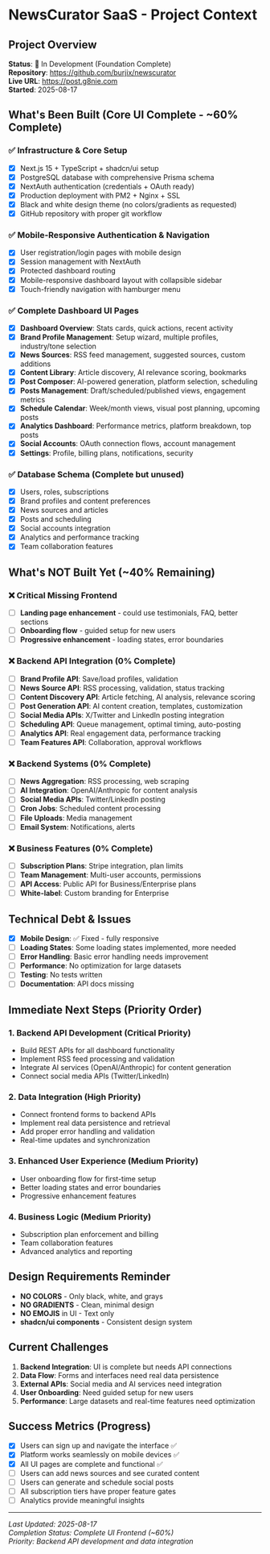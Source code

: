 # NewsCurator SaaS - Project Context

## Project Overview
**Status**: 🔄 In Development (Foundation Complete)  
**Repository**: https://github.com/burjix/newscurator  
**Live URL**: https://post.g8nie.com  
**Started**: 2025-08-17  

## What's Been Built (Core UI Complete - ~60% Complete)

### ✅ Infrastructure & Core Setup
- [x] Next.js 15 + TypeScript + shadcn/ui setup
- [x] PostgreSQL database with comprehensive Prisma schema
- [x] NextAuth authentication (credentials + OAuth ready)
- [x] Production deployment with PM2 + Nginx + SSL
- [x] Black and white design theme (no colors/gradients as requested)
- [x] GitHub repository with proper git workflow

### ✅ Mobile-Responsive Authentication & Navigation
- [x] User registration/login pages with mobile design
- [x] Session management with NextAuth
- [x] Protected dashboard routing
- [x] Mobile-responsive dashboard layout with collapsible sidebar
- [x] Touch-friendly navigation with hamburger menu

### ✅ Complete Dashboard UI Pages
- [x] **Dashboard Overview**: Stats cards, quick actions, recent activity
- [x] **Brand Profile Management**: Setup wizard, multiple profiles, industry/tone selection
- [x] **News Sources**: RSS feed management, suggested sources, custom additions
- [x] **Content Library**: Article discovery, AI relevance scoring, bookmarks
- [x] **Post Composer**: AI-powered generation, platform selection, scheduling
- [x] **Posts Management**: Draft/scheduled/published views, engagement metrics
- [x] **Schedule Calendar**: Week/month views, visual post planning, upcoming posts
- [x] **Analytics Dashboard**: Performance metrics, platform breakdown, top posts
- [x] **Social Accounts**: OAuth connection flows, account management
- [x] **Settings**: Profile, billing plans, notifications, security

### ✅ Database Schema (Complete but unused)
- [x] Users, roles, subscriptions
- [x] Brand profiles and content preferences
- [x] News sources and articles
- [x] Posts and scheduling
- [x] Social accounts integration
- [x] Analytics and performance tracking
- [x] Team collaboration features

## What's NOT Built Yet (~40% Remaining)

### ❌ Critical Missing Frontend
- [ ] **Landing page enhancement** - could use testimonials, FAQ, better sections
- [ ] **Onboarding flow** - guided setup for new users
- [ ] **Progressive enhancement** - loading states, error boundaries

### ❌ Backend API Integration (0% Complete)
- [ ] **Brand Profile API**: Save/load profiles, validation
- [ ] **News Source API**: RSS processing, validation, status tracking
- [ ] **Content Discovery API**: Article fetching, AI analysis, relevance scoring
- [ ] **Post Generation API**: AI content creation, templates, customization
- [ ] **Social Media APIs**: X/Twitter and LinkedIn posting integration
- [ ] **Scheduling API**: Queue management, optimal timing, auto-posting
- [ ] **Analytics API**: Real engagement data, performance tracking
- [ ] **Team Features API**: Collaboration, approval workflows

### ❌ Backend Systems (0% Complete)
- [ ] **News Aggregation**: RSS processing, web scraping
- [ ] **AI Integration**: OpenAI/Anthropic for content analysis
- [ ] **Social Media APIs**: Twitter/LinkedIn posting
- [ ] **Cron Jobs**: Scheduled content processing
- [ ] **File Uploads**: Media management
- [ ] **Email System**: Notifications, alerts

### ❌ Business Features (0% Complete)
- [ ] **Subscription Plans**: Stripe integration, plan limits
- [ ] **Team Management**: Multi-user accounts, permissions
- [ ] **API Access**: Public API for Business/Enterprise plans
- [ ] **White-label**: Custom branding for Enterprise

## Technical Debt & Issues
- [x] **Mobile Design**: ✅ Fixed - fully responsive
- [ ] **Loading States**: Some loading states implemented, more needed
- [ ] **Error Handling**: Basic error handling needs improvement
- [ ] **Performance**: No optimization for large datasets
- [ ] **Testing**: No tests written
- [ ] **Documentation**: API docs missing

## Immediate Next Steps (Priority Order)

### 1. **Backend API Development** (Critical Priority)
- Build REST APIs for all dashboard functionality
- Implement RSS feed processing and validation
- Integrate AI services (OpenAI/Anthropic) for content generation
- Connect social media APIs (Twitter/LinkedIn)

### 2. **Data Integration** (High Priority)
- Connect frontend forms to backend APIs
- Implement real data persistence and retrieval
- Add proper error handling and validation
- Real-time updates and synchronization

### 3. **Enhanced User Experience** (Medium Priority)
- User onboarding flow for first-time setup
- Better loading states and error boundaries
- Progressive enhancement features

### 4. **Business Logic** (Medium Priority)
- Subscription plan enforcement and billing
- Team collaboration features
- Advanced analytics and reporting

## Design Requirements Reminder
- **NO COLORS** - Only black, white, and grays
- **NO GRADIENTS** - Clean, minimal design
- **NO EMOJIS** in UI - Text only
- **shadcn/ui components** - Consistent design system

## Current Challenges
1. **Backend Integration**: UI is complete but needs API connections
2. **Data Flow**: Forms and interfaces need real data persistence
3. **External APIs**: Social media and AI services need integration
4. **User Onboarding**: Need guided setup for new users
5. **Performance**: Large datasets and real-time features need optimization

## Success Metrics (Progress)
- [x] Users can sign up and navigate the interface ✅
- [x] Platform works seamlessly on mobile devices ✅ 
- [x] All UI pages are complete and functional ✅
- [ ] Users can add news sources and see curated content
- [ ] Users can generate and schedule social posts
- [ ] All subscription tiers have proper feature gates
- [ ] Analytics provide meaningful insights

---
*Last Updated: 2025-08-17*  
*Completion Status: Complete UI Frontend (~60%)*  
*Priority: Backend API development and data integration*